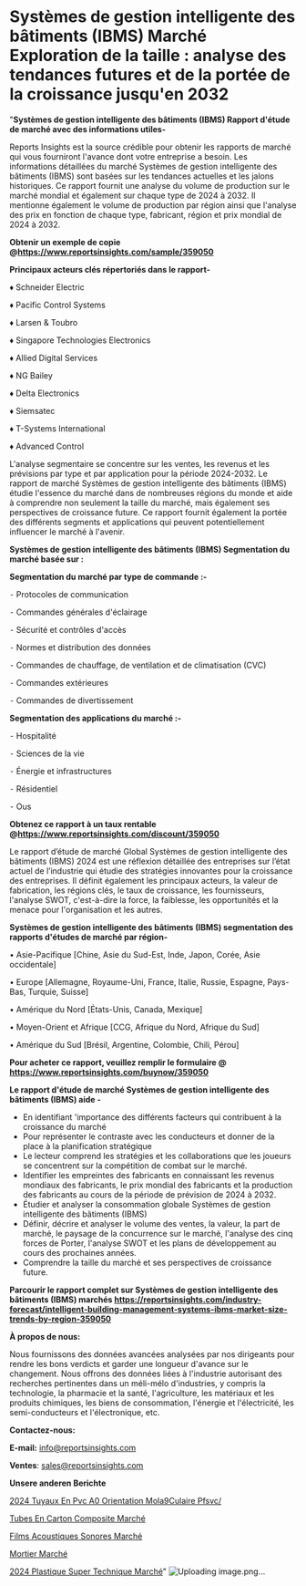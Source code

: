 # Systèmes de gestion intelligente des bâtiments (IBMS) Marché Exploration de la taille : analyse des tendances futures et de la portée de la croissance jusqu'en 2032

"<strong>Systèmes de gestion intelligente des bâtiments (IBMS) Rapport d'étude de marché avec des informations utiles-</strong>

Reports Insights est la source crédible pour obtenir les rapports de marché qui vous fourniront l'avance dont votre entreprise a besoin. Les informations détaillées du marché Systèmes de gestion intelligente des bâtiments (IBMS) sont basées sur les tendances actuelles et les jalons historiques. Ce rapport fournit une analyse du volume de production sur le marché mondial et également sur chaque type de 2024 à 2032. Il mentionne également le volume de production par région ainsi que l'analyse des prix en fonction de chaque type, fabricant, région et prix mondial de 2024 à 2032.

<strong><b>Obtenir un exemple de copie @</b></strong><a href=https://www.reportsinsights.com/sample/359050><strong><b>https://www.reportsinsights.com/sample/359050</b></strong></a>

<b>Principaux acteurs clés répertoriés dans le rapport-</b>

<b> </b>♦ Schneider Electric

♦ Pacific Control Systems

♦ Larsen & Toubro

♦ Singapore Technologies Electronics

♦ Allied Digital Services

♦ NG Bailey

♦ Delta Electronics

♦ Siemsatec

♦ T-Systems International

♦ Advanced Control

L'analyse segmentaire se concentre sur les ventes, les revenus et les prévisions par type et par application pour la période 2024-2032. Le rapport de marché Systèmes de gestion intelligente des bâtiments (IBMS) étudie l'essence du marché dans de nombreuses régions du monde et aide à comprendre non seulement la taille du marché, mais également ses perspectives de croissance future. Ce rapport fournit également la portée des différents segments et applications qui peuvent potentiellement influencer le marché à l'avenir.

<strong>Systèmes de gestion intelligente des bâtiments (IBMS) Segmentation du marché basée sur :</strong>

<strong>Segmentation du marché par type de commande :-</strong>

⁃ Protocoles de communication

⁃ Commandes générales d'éclairage

⁃ Sécurité et contrôles d'accès

⁃ Normes et distribution des données

⁃ Commandes de chauffage, de ventilation et de climatisation (CVC)

⁃ Commandes extérieures

⁃ Commandes de divertissement

<strong>Segmentation des applications du marché :-</strong>

⁃ Hospitalité

⁃ Sciences de la vie

⁃ Énergie et infrastructures

⁃ Résidentiel

⁃ Ous

<strong><b>Obtenez ce rapport à un taux rentable @</b></strong><a href=https://www.reportsinsights.com/discount/359050><strong><b>https://www.reportsinsights.com/discount/359050</b></strong></a>

Le rapport d’étude de marché Global Systèmes de gestion intelligente des bâtiments (IBMS) 2024 est une réflexion détaillée des entreprises sur l’état actuel de l’industrie qui étudie des stratégies innovantes pour la croissance des entreprises. Il définit également les principaux acteurs, la valeur de fabrication, les régions clés, le taux de croissance, les fournisseurs, l'analyse SWOT, c'est-à-dire la force, la faiblesse, les opportunités et la menace pour l'organisation et les autres.

<strong>Systèmes de gestion intelligente des bâtiments (IBMS) segmentation des rapports d'études de marché par région-</strong>

• Asie-Pacifique [Chine, Asie du Sud-Est, Inde, Japon, Corée, Asie occidentale]

• Europe [Allemagne, Royaume-Uni, France, Italie, Russie, Espagne, Pays-Bas, Turquie, Suisse]

• Amérique du Nord [États-Unis, Canada, Mexique]

• Moyen-Orient et Afrique [CCG, Afrique du Nord, Afrique du Sud]

• Amérique du Sud [Brésil, Argentine, Colombie, Chili, Pérou]

<strong>Pour acheter ce rapport, veuillez remplir le formulaire @   <a href=https://www.reportsinsights.com/buynow/359050>https://www.reportsinsights.com/buynow/359050</a></strong>

<strong>Le rapport d'étude de marché Systèmes de gestion intelligente des bâtiments (IBMS) aide -</strong>
<ul>
  <li>En identifiant 'importance des différents facteurs qui contribuent à la croissance du marché</li>
  <li>Pour représenter le contraste avec les conducteurs et donner de la place à la planification stratégique</li>
  <li>Le lecteur comprend les stratégies et les collaborations que les joueurs se concentrent sur la compétition de combat sur le marché.</li>
  <li>Identifier les empreintes des fabricants en connaissant les revenus mondiaux des fabricants, le prix mondial des fabricants et la production des fabricants au cours de la période de prévision de 2024 à 2032.</li>
  <li>Étudier et analyser la consommation globale Systèmes de gestion intelligente des bâtiments (IBMS)</li>
  <li>Définir, décrire et analyser le volume des ventes, la valeur, la part de marché, le paysage de la concurrence sur le marché, l'analyse des cinq forces de Porter, l'analyse SWOT et les plans de développement au cours des prochaines années.</li>
  <li>Comprendre la taille du marché et ses perspectives de croissance future.</li>
</ul>

<strong>Parcourir le rapport complet sur Systèmes de gestion intelligente des bâtiments (IBMS) marchés <a href=https://reportsinsights.com/industry-forecast/intelligent-building-management-systems-ibms-market-size-trends-by-region-359050>https://reportsinsights.com/industry-forecast/intelligent-building-management-systems-ibms-market-size-trends-by-region-359050</a></strong>

<strong>À propos de nous:</strong>

Nous fournissons des données avancées analysées par nos dirigeants pour rendre les bons verdicts et garder une longueur d'avance sur le changement. Nous offrons des données liées à l'industrie autorisant des recherches pertinentes dans un méli-mélo d'industries, y compris la technologie, la pharmacie et la santé, l'agriculture, les matériaux et les produits chimiques, les biens de consommation, l'énergie et l'électricité, les semi-conducteurs et l'électronique, etc.

<strong>Contactez-nous:</strong>

<strong>E-mail:</strong> <a href=mailto:info@reportsinsights.com>info@reportsinsights.com</a>

<strong>Ventes</strong>: <a href=mailto:sales@reportsinsights.com>sales@reportsinsights.com</a>

<strong>Unsere anderen Berichte</strong>

<a href=https://www.linkedin.com/pulse/2024-tuyaux-en-pvc-%C3%A0-orientation-mol%C3%A9culaire-pfsvc/>2024 Tuyaux En Pvc A0 Orientation Mola9Culaire Pfsvc/</a>

<a href=https://www.linkedin.com/pulse/tubes-en-carton-composite-march%C3%A9-2024-2032-part-ghbsc/>Tubes En Carton Composite Marché</a>

<a href=https://www.linkedin.com/pulse/films-acoustiques-sonores-marché-couverture-573gc/>Films Acoustiques Sonores Marché</a>

<a href=https://www.linkedin.com/pulse/mortier-march%C3%A9-rapport-sc%C3%A9nario-concurrentiel-5wcff/>Mortier Marché</a>

<a href=https://www.linkedin.com/pulse/2024-plastique-super-technique-march%C3%A9-segmentation-afysc/>2024 Plastique Super Technique Marché</a>"
![Uploading image.png…]()
